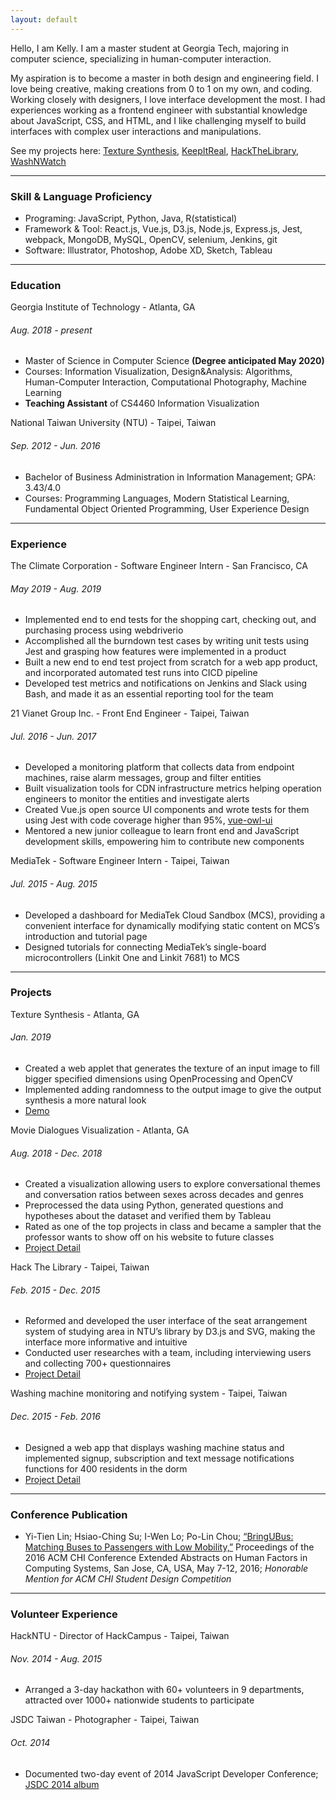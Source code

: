 ```yaml
---
layout: default
---
```


Hello, I am Kelly.
I am a master student at Georgia Tech, majoring in computer science, specializing in human-computer interaction. 

My aspiration is to become a master in both design and engineering field. I love being creative, making creations from 0 to 1 on my own, and coding. Working closely with designers, I love interface development the most. I had experiences working as a frontend engineer with substantial knowledge about JavaScript, CSS, and HTML, and I like challenging myself to build interfaces with complex user interactions and manipulations.

See my projects here: [Texture Synthesis](https://i.imgur.com/c7CQo14.gif), [KeepItReal](./keep-it-real.html), [HackTheLibrary](./hack-the-library.html), [WashNWatch](./wash-n-watch.html)

* * *

### Skill & Language Proficiency

- Programing: JavaScript, Python, Java, R(statistical)
- Framework & Tool: React.js, Vue.js, D3.js, Node.js, Express.js, Jest, webpack, MongoDB, MySQL, OpenCV, selenium, Jenkins, git
- Software: Illustrator, Photoshop, Adobe XD, Sketch, Tableau

* * *

### Education

<dt>Georgia Institute of Technology - Atlanta, GA</dt>

###### Aug. 2018 - present

- Master of Science in Computer Science **(Degree anticipated May 2020)**
- Courses: Information Visualization, Design&Analysis: Algorithms, Human-Computer Interaction, Computational Photography, Machine Learning
- **Teaching Assistant** of CS4460 Information Visualization

<dt>National Taiwan University (NTU) -  Taipei, Taiwan</dt>
  
######  Sep. 2012 - Jun. 2016

-   Bachelor of Business Administration in Information Management; GPA: 3.43/4.0
-   Courses: Programming Languages, Modern Statistical Learning, Fundamental Object Oriented Programming, User Experience Design

* * *

### Experience

<dt>The Climate Corporation - Software Engineer Intern - San Francisco, CA</dt>

######  May 2019 - Aug. 2019

- Implemented end to end tests for the shopping cart, checking out, and purchasing process using webdriverio
- Accomplished all the burndown test cases by writing unit tests using Jest and grasping how features were implemented in a product
- Built a new end to end test project from scratch for a web app product, and incorporated automated test runs into CICD pipeline
- Developed test metrics and notifications on Jenkins and Slack using Bash, and made it as an essential reporting tool for the team

<dt>21 Vianet Group Inc. - Front End Engineer - Taipei, Taiwan</dt>

######  Jul. 2016 - Jun. 2017

- Developed a monitoring platform that collects data from endpoint machines, raise alarm messages, group and filter entities
- Built visualization tools for CDN infrastructure metrics helping operation engineers to monitor the entities and investigate alerts
- Created Vue.js open source UI components and wrote tests for them using Jest with code coverage higher than 95%, [vue-owl-ui](https://github.com/cepave-f2e/vue-owl-ui)
- Mentored a new junior colleague to learn front end and JavaScript development skills, empowering him to contribute new components

<dt>MediaTek - Software Engineer Intern - Taipei, Taiwan</dt>

######  Jul. 2015 - Aug. 2015

- Developed a dashboard for MediaTek Cloud Sandbox (MCS), providing a convenient interface for dynamically modifying static content on MCS’s introduction and tutorial page
- Designed tutorials for connecting MediaTek’s single-board microcontrollers (Linkit One and Linkit 7681) to MCS

* * *

### Projects

<dt>Texture Synthesis - Atlanta, GA</dt>

######  Jan. 2019

- Created a web applet that generates the texture of an input image to fill bigger specified dimensions using OpenProcessing and OpenCV
- Implemented adding randomness to the output image to give the output synthesis a more natural look
- [Demo](https://i.imgur.com/c7CQo14.gif)

<dt>Movie Dialogues Visualization - Atlanta, GA</dt>

######  Aug. 2018 - Dec. 2018

- Created a visualization allowing users to explore conversational themes and conversation ratios between sexes across decades and genres
- Preprocessed the data using Python, generated questions and hypotheses about the dataset and verified them by Tableau
- Rated as one of the top projects in class and became a sampler that the professor wants to show off on his website to future classes
- [Project Detail](./keep-it-real.html)

<dt>Hack The Library - Taipei, Taiwan</dt>

######  Feb. 2015 - Dec. 2015

- Reformed and developed the user interface of the seat arrangement system of studying area in NTU’s library by D3.js and SVG, making the interface more informative and intuitive
- Conducted user researches with a team, including interviewing users and collecting 700+ questionnaires
- [Project Detail](./hack-the-library.html)

<dt>Washing machine monitoring and notifying system - Taipei, Taiwan</dt>

######  Dec. 2015 - Feb. 2016

- Designed a web app that displays washing machine status and implemented signup, subscription and text message notifications functions for 400 residents in the dorm
- [Project Detail](./wash-n-watch.html)

* * *

### Conference Publication

- Yi-Tien Lin; Hsiao-Ching Su; I-Wen Lo; Po-Lin Chou; [“BringUBus: Matching Buses to Passengers with Low Mobility,”](https://dl.acm.org/citation.cfm?id=2890640) Proceedings of the 2016 ACM CHI Conference Extended Abstracts on Human Factors in Computing Systems, San Jose, CA, USA, May 7-12, 2016; *Honorable Mention for ACM CHI Student Design Competition*

* * *

### Volunteer Experience

<dt>HackNTU - Director of HackCampus -  Taipei, Taiwan</dt>

######  Nov. 2014 - Aug. 2015

- Arranged a 3-day hackathon with 60+ volunteers in 9 departments, attracted over 1000+ nationwide students to participate

<dt>JSDC Taiwan - Photographer -  Taipei, Taiwan</dt>

######  Oct. 2014

- Documented two-day event of 2014 JavaScript Developer Conference; [JSDC 2014 album](https://www.flickr.com/photos/jsdc2014/sets/72157648408915008/)


